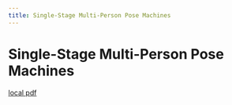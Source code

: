 ```yaml
---
title: Single-Stage Multi-Person Pose Machines
---
```


# Single-Stage Multi-Person Pose Machines

[local pdf](../../../pdfs/Single-Stage%20Multi-Person%20Pose%20Machines.pdf)
